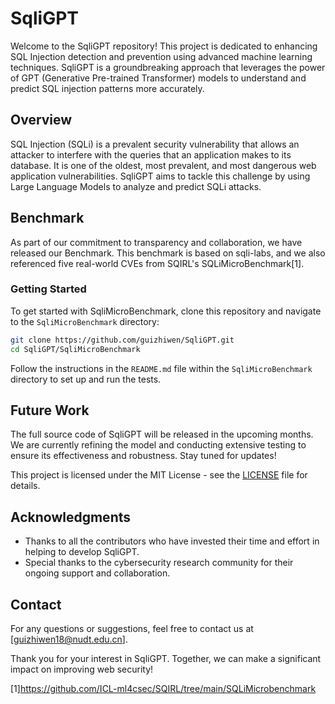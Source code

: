 # SqliGPT

Welcome to the SqliGPT repository! This project is dedicated to enhancing SQL Injection detection and prevention using advanced machine learning techniques. SqliGPT is a groundbreaking approach that leverages the power of GPT (Generative Pre-trained Transformer) models to understand and predict SQL injection patterns more accurately.

## Overview

SQL Injection (SQLi) is a prevalent security vulnerability that allows an attacker to interfere with the queries that an application makes to its database. It is one of the oldest, most prevalent, and most dangerous web application vulnerabilities. SqliGPT aims to tackle this challenge by using Large Language Models to analyze and predict SQLi attacks.

## Benchmark

As part of our commitment to transparency and collaboration, we have released our Benchmark. This benchmark is based on sqli-labs, and we also referenced five real-world CVEs from SQIRL's SQLiMicroBenchmark[1].

### Getting Started

To get started with SqliMicroBenchmark, clone this repository and navigate to the `SqliMicroBenchmark` directory:

```bash
git clone https://github.com/guizhiwen/SqliGPT.git
cd SqliGPT/SqliMicroBenchmark
```

Follow the instructions in the `README.md` file within the `SqliMicroBenchmark` directory to set up and run the tests.

## Future Work

The full source code of SqliGPT will be released in the upcoming months. We are currently refining the model and conducting extensive testing to ensure its effectiveness and robustness. Stay tuned for updates!


This project is licensed under the MIT License - see the [LICENSE](LICENSE) file for details.

## Acknowledgments

- Thanks to all the contributors who have invested their time and effort in helping to develop SqliGPT.
- Special thanks to the cybersecurity research community for their ongoing support and collaboration.

## Contact

For any questions or suggestions, feel free to contact us at [guizhiwen18@nudt.edu.cn].

Thank you for your interest in SqliGPT. Together, we can make a significant impact on improving web security!

[1]https://github.com/ICL-ml4csec/SQIRL/tree/main/SQLiMicrobenchmark

